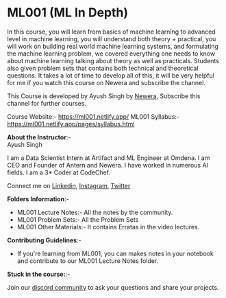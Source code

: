 # ML001 (ML In Depth) 

In this course, you will learn from basics of machine learning to advanced level in machine learning, you will understand both theory + practical, you will work on building real world machine learning systems, and formulating the machine learning problem, we covered everything one needs to know about machine learning talking about theory as well as practicals. Students also given problem sets that contains both technical and theoretical questions. It takes a lot of time to develop all of this, it will be very helpful for me if you watch this course on Newera and subscribe the channel.

This Course is developed by Ayush Singh by [Newera](https://youtube.com/c/neweraa), Subscribe this channel for further courses. 

Course Website:- https://ml001.netlify.app/
ML001 Syllabus:- https://ml001.netlify.app/pages/syllabus.html

__About the Instructor__:-  
Ayush Singh 

I am a Data Scientist Intern at Artifact and ML Engineer at Omdena. I am CEO and Founder of Antern and Newera. I have worked in numerous AI fields. I am a 3* Coder at CodeChef.

Connect me on [Linkedin](https://www.linkedin.com/in/ayush-singh488/), [Instagram](https://www.instagram.com/intelligentprogrammer123/), [Twitter](https://twitter.com/AyushSi69507942)  

__Folders Information__:-   

- ML001 Lecture Notes:- All the notes by the community.  
- ML001 Problem Sets:- All the Problem Sets  
- ML001 Other Materials:- It contains Erratas in the video lectures. 


__Contributing Guidelines__:-  

- If you're learning from ML001, you can makes notes in your notebook and contribute to our ML001 Lecture Notes folder.  

__Stuck in the course:__:-  

Join our [discord community](https://discord.gg/FDUy8BmV) to ask your questions and share your projects. 
